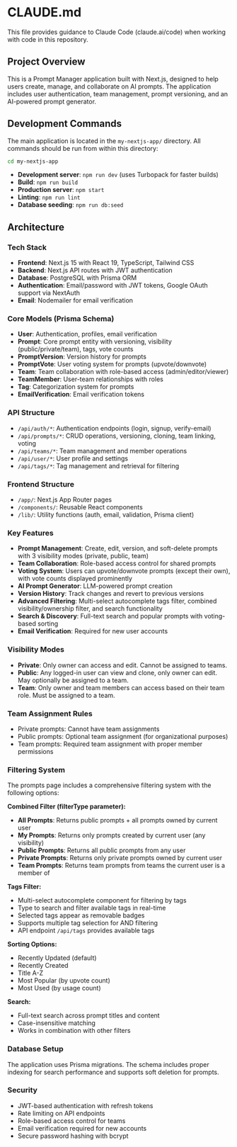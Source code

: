 # CLAUDE.md

This file provides guidance to Claude Code (claude.ai/code) when working with code in this repository.

## Project Overview

This is a Prompt Manager application built with Next.js, designed to help users create, manage, and collaborate on AI prompts. The application includes user authentication, team management, prompt versioning, and an AI-powered prompt generator.

## Development Commands

The main application is located in the `my-nextjs-app/` directory. All commands should be run from within this directory:

```bash
cd my-nextjs-app
```

- **Development server**: `npm run dev` (uses Turbopack for faster builds)
- **Build**: `npm run build`
- **Production server**: `npm start`
- **Linting**: `npm run lint`
- **Database seeding**: `npm run db:seed`

## Architecture

### Tech Stack
- **Frontend**: Next.js 15 with React 19, TypeScript, Tailwind CSS
- **Backend**: Next.js API routes with JWT authentication
- **Database**: PostgreSQL with Prisma ORM
- **Authentication**: Email/password with JWT tokens, Google OAuth support via NextAuth
- **Email**: Nodemailer for email verification

### Core Models (Prisma Schema)
- **User**: Authentication, profiles, email verification
- **Prompt**: Core prompt entity with versioning, visibility (public/private/team), tags, vote counts
- **PromptVersion**: Version history for prompts
- **PromptVote**: User voting system for prompts (upvote/downvote)
- **Team**: Team collaboration with role-based access (admin/editor/viewer)  
- **TeamMember**: User-team relationships with roles
- **Tag**: Categorization system for prompts
- **EmailVerification**: Email verification tokens

### API Structure
- `/api/auth/*`: Authentication endpoints (login, signup, verify-email)
- `/api/prompts/*`: CRUD operations, versioning, cloning, team linking, voting
- `/api/teams/*`: Team management and member operations
- `/api/user/*`: User profile and settings
- `/api/tags/*`: Tag management and retrieval for filtering

### Frontend Structure
- `/app/`: Next.js App Router pages
- `/components/`: Reusable React components
- `/lib/`: Utility functions (auth, email, validation, Prisma client)

### Key Features
- **Prompt Management**: Create, edit, version, and soft-delete prompts with 3 visibility modes (private, public, team)
- **Team Collaboration**: Role-based access control for shared prompts
- **Voting System**: Users can upvote/downvote prompts (except their own), with vote counts displayed prominently
- **AI Prompt Generator**: LLM-powered prompt creation
- **Version History**: Track changes and revert to previous versions
- **Advanced Filtering**: Multi-select autocomplete tags filter, combined visibility/ownership filter, and search functionality
- **Search & Discovery**: Full-text search and popular prompts with voting-based sorting
- **Email Verification**: Required for new user accounts

### Visibility Modes
- **Private**: Only owner can access and edit. Cannot be assigned to teams.
- **Public**: Any logged-in user can view and clone, only owner can edit. May optionally be assigned to a team.
- **Team**: Only owner and team members can access based on their team role. Must be assigned to a team.

### Team Assignment Rules
- Private prompts: Cannot have team assignments
- Public prompts: Optional team assignment (for organizational purposes)
- Team prompts: Required team assignment with proper member permissions

### Filtering System
The prompts page includes a comprehensive filtering system with the following options:

**Combined Filter (filterType parameter):**
- **All Prompts**: Returns public prompts + all prompts owned by current user
- **My Prompts**: Returns only prompts created by current user (any visibility)
- **Public Prompts**: Returns all public prompts from any user
- **Private Prompts**: Returns only private prompts owned by current user
- **Team Prompts**: Returns team prompts from teams the current user is a member of

**Tags Filter:**
- Multi-select autocomplete component for filtering by tags
- Type to search and filter available tags in real-time
- Selected tags appear as removable badges
- Supports multiple tag selection for AND filtering
- API endpoint `/api/tags` provides available tags

**Sorting Options:**
- Recently Updated (default)
- Recently Created
- Title A-Z
- Most Popular (by upvote count)
- Most Used (by usage count)

**Search:**
- Full-text search across prompt titles and content
- Case-insensitive matching
- Works in combination with other filters

### Database Setup
The application uses Prisma migrations. The schema includes proper indexing for search performance and supports soft deletion for prompts.

### Security
- JWT-based authentication with refresh tokens
- Rate limiting on API endpoints
- Role-based access control for teams
- Email verification required for new accounts
- Secure password hashing with bcrypt